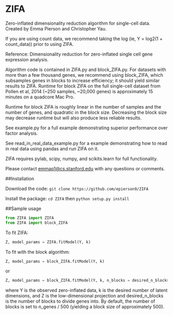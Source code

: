 # ZIFA
Zero-inflated dimensionality reduction algorithm for single-cell data. Created by Emma Pierson and Christopher Yau.

If you are using count data, we recommend taking the log (ie, Y = log2(1 + count_data)) prior to using ZIFA. 

Reference: Dimensionality reduction for zero-inflated single cell gene expression analysis. 

Algorithm code is contained in ZIFA.py and block_ZIFA.py. For datasets with more than a few thousand genes, we recommend using block_ZIFA, which subsamples genes in blocks to increase efficiency; it should yield similar results to ZIFA. Runtime for block ZIFA on the full single-cell dataset from Pollen et al, 2014 (~250 samples, ~20,000 genes) is approximately 15 minutes on a quadcore Mac Pro. 

Runtime for block ZIFA is roughly linear in the number of samples and the number of genes, and quadratic in the block size. 
Decreasing the block size may decrease runtime but will also produce less reliable results. 

See example.py for a full example demonstrating superior performance over factor analysis. 

See read_in_real_data_example.py for a example demonstrating how to read in real data using pandas and run ZIFA on it. 

ZIFA requires pylab, scipy, numpy, and scikits.learn for full functionality. 

Please contact emmap1@cs.stanford.edu with any questions or comments. 

##Installation

Download the code: `git clone https://github.com/epierson9/ZIFA`

Install the package: `cd ZIFA` then `python setup.py install`

##Sample usage

```python
from ZIFA import ZIFA
from ZIFA import block_ZIFA
```

To fit ZIFA:

```python
Z, model_params = ZIFA.fitModel(Y, k)
```

To fit with the block algorithm:

```python
Z, model_params = block_ZIFA.fitModel(Y, k)
```

or 

```python
Z, model_params = block_ZIFA.fitModel(Y, k, n_blocks = desired_n_blocks)
```

where Y is the observed zero-inflated data, k is the desired number of latent dimensions, and Z is the low-dimensional projection and desired_n_blocks is the number of blocks to divide genes into. By default, the number of blocks is set to n_genes / 500 (yielding a block size of approximately 500). 
 
